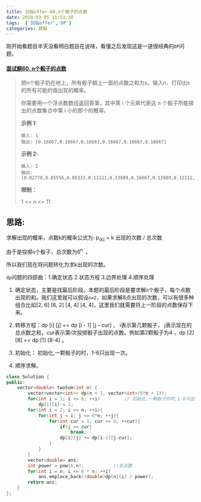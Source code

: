 ```yaml
---
title: 剑指offer-60.n个骰子的点数
date: 2020-03-05 11:53:38
tags:  ['剑指offer','DP']
categories: 题解
---
```


刚开始看题目半天没看明白题目在说啥，看懂之后发现这是一道很经典的`DP`问题。

<!--more-->

#### [面试题60. n个骰子的点数](https://leetcode-cn.com/problems/nge-tou-zi-de-dian-shu-lcof/)

> 把n个骰子扔在地上，所有骰子朝上一面的点数之和为s。输入n，打印出s的所有可能的值出现的概率。
>
> 你需要用一个浮点数数组返回答案，其中第 i 个元素代表这 n 个骰子所能掷出的点数集合中第 i 小的那个的概率。
>
> **示例 1:**
> ```
> 输入: 1
> 输出: [0.16667,0.16667,0.16667,0.16667,0.16667,0.16667]
> ```
> **示例 2:**
> ```
> 输入: 2
> 输出: [0.02778,0.05556,0.08333,0.11111,0.13889,0.16667,0.13889,0.11111,0.08333,0.05556,0.02778]
> ```
>
> **限制：**
>
> 1 <= n <= 11

## 思路:

求解出现的概率，点数k的概率公式为: p<sub>(k)</sub> = k 出现的次数 / 总次数

由于是投掷`n`个骰子，总次数为6<sup>n </sup> 。

所以我们现在将问题转化为求k出现的次数。

`dp`问题的四部曲：1.确定状态  2.状态方程  3.边界处理  4.顺序处理

1. 确定状态，主要是找最后阶段。本题的最后阶段是要求解`n`个骰子，每个点数出现的和。我们这里就可以假设`n=2`，如果求解8点出现的次数，可以有很多种组合比如[2, 6] [6, 2] [4, 4] [4, 4]，这里我们就需要将上一阶段的点数保存下来。

2. 转移方程：dp [i] [j] += dp [i - 1] [j - cur] ， i表示第几颗骰子， j表示现在的总点数之和，cur表示第i次投掷骰子出现的点数。例如第2颗骰子为4 ，dp [2] [8] += dp [1] [8-4] 。
3. 初始化： 初始化,一颗骰子的时，1-6只出现一次。
4. 顺序求解。

```C++
class Solution {
public:
    vector<double> twoSum(int n) {
        vector<vector<int>> dp(n + 1, vector<int>(6*n + 1));
        for(int i = 1; i <= 6; ++i)         // 初始化,一颗骰子的时,1-6只出现一次
            dp[1][i] = 1;
        for(int i = 2; i <= n; ++i){
            for(int j = i; j <= 6*n; ++j){
                for(int cur = 1; cur <= 6; ++cur){
                    if(j <= cur)
                        break;
                    dp[i][j] += dp[i-1][j-cur];
                }
            }
        }
        vector<double> ans;
        int power = pow(6,n);			//总点数
        for(int i = n; i <= 6 * n; ++i)
            ans.emplace_back((double)dp[n][i] / power);
        return ans;
    }
};
```

